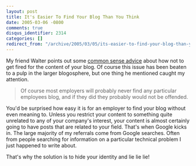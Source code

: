 ```yaml
---
layout: post
title: It's Easier To Find Your Blog Than You Think
date: 2005-03-06 -0800
comments: true
disqus_identifier: 2314
categories: []
redirect_from: "/archive/2005/03/05/its-easier-to-find-your-blog-than-you-think.aspx/"
---
```


My friend Walter points out some [common sense
advice](http://spaces.msn.com/members/waltimate/Blog/cns!1pCvw_V_FwCgTXneX4GXlXLw!147.entry)
about how not to get fired for the content of your blog. Of course this
issue has been beaten to a pulp in the larger blogosphere, but one thing
he mentioned caught my attention.

> Of course most employers will probably never find any particular
> employees blog, and if they did they probably would not be offended.

You'd be surprised how easy it is for an employer to find your blog
without even meaning to. Unless you restrict your content to something
quite unrelated to any of your company's interest, your content is
almost certainly going to have posts that are related to your field.
That's when Google kicks in. The large majority of my referrals come
from Google searches. Often from people searching for information on a
particular technical problem I just happened to write about.

That's why the solution is to hide your identity and lie lie lie!

